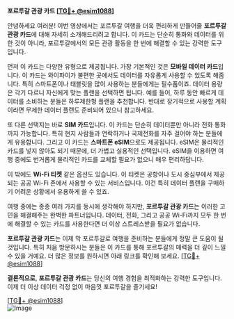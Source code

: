 **포르투갈 관광 카드 [[TG💪+ @esim1088](https://t.me/s/esim1088)]**

안녕하세요 여러분! 이번 영상에서는 포르투갈 여행을 더욱 편리하게 만들어줄 **포르투갈 관광 카드**에 대해 자세히 소개해드리려고 합니다. 이 카드는 단순히 통화와 데이터를 위한 것이 아니라, 포르투갈에서의 모든 관광 활동을 한 번에 해결할 수 있는 강력한 도구입니다.

먼저 이 카드는 다양한 유형으로 제공됩니다. 가장 기본적인 것은 **모바일 데이터 카드**입니다. 이 카드는 와이파이가 불편한 곳에서도 데이터를 자유롭게 사용할 수 있도록 해줍니다. 특히 스마트폰이나 태블릿을 많이 사용하는 분들에게는 필수품이죠. 데이터 용량은 각기 다르니 자신에게 맞는 플랜을 선택하면 됩니다. 예를 들어, 하루 동안 빠르게 데이터를 소비하는 분들은 하루제한형 플랜을 추천합니다. 반대로 장기적으로 사용할 계획이라면 무제한 데이터 플랜도 준비되어 있으니 참고하세요.

또 다른 선택지는 바로 **SIM 카드**입니다. 이 카드는 단순히 데이터뿐만 아니라 전화 통화까지 가능합니다. 특히 현지 사람들과 연락하거나 국제전화를 자주 걸어야 하는 분들에게 유용합니다. 그리고 이 카드는 **스마트폰 eSIM**으로도 제공됩니다. eSIM은 물리적인 카드를 넣지 않아도 되기 때문에, 더 가볍고 실용적인 선택입니다. eSIM을 이용하면 여행 중에도 번거롭게 물리적인 카드를 교체할 필요가 없으니 매우 편리하답니다.

이 밖에도 **Wi-Fi 티켓** 같은 옵션도 있습니다. 이 티켓은 공항이나 도시 중심부에서 제공되는 공공 Wi-Fi 존에서 사용할 수 있는 서비스입니다. 이건 특히 데이터 플랜을 구매하기 어려운 상황에서 유용하게 쓸 수 있죠.

여행 중에는 종종 여러 가지를 동시에 생각해야 하지만, **포르투갈 관광 카드**는 이러한 고민을 해결해주는 완벽한 파트너입니다. 데이터, 전화, 그리고 공공 Wi-Fi까지 모두 한 번에 해결할 수 있는 카드를 사용한다면 더 이상 스트레스받을 필요가 없습니다.

**포르투갈 관광 카드**는 이제 막 포르투갈로 여행을 준비하는 분들에게 정말 큰 도움이 될 것입니다. 특히 처음 방문하시는 분들은 이 카드를 통해 포르투갈의 매력을 더 깊이 느낄 수 있을 거예요. 더 많은 정보를 원하시면 아래 링크를 확인해 보세요. [[TG💪+ @esim1088](https://t.me/s/esim1088)]

**결론적으로**, **포르투갈 관광 카드**는 당신의 여행 경험을 최적화하는 강력한 도구입니다. 이제 더 이상 데이터 걱정 없이 마음껏 포르투갈을 즐기세요!

[[TG💪+ @esim1088](https://t.me/s/esim1088)]  
![Image](https://i.postimg.cc/Y0z9fWf4/image.png)